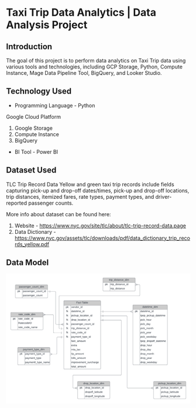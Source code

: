 # Taxi Trip Data Analytics | Data Analysis Project

## Introduction

The goal of this project is to perform data analytics on Taxi Trip data using various tools and technologies, including GCP Storage, Python, Compute Instance, Mage Data Pipeline Tool, BigQuery, and Looker Studio.



## Technology Used
- Programming Language - Python

Google Cloud Platform
1. Google Storage
2. Compute Instance 
3. BigQuery

- BI Tool - Power BI




## Dataset Used
TLC Trip Record Data
Yellow and green taxi trip records include fields capturing pick-up and drop-off dates/times, pick-up and drop-off locations, trip distances, itemized fares, rate types, payment types, and driver-reported passenger counts. 



More info about dataset can be found here:
1. Website - https://www.nyc.gov/site/tlc/about/tlc-trip-record-data.page
2. Data Dictionary - https://www.nyc.gov/assets/tlc/downloads/pdf/data_dictionary_trip_records_yellow.pdf

## Data Model
<img src="Taxi Trip Data Model.png">


